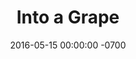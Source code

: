 ---
layout: videos
title:  "Into a Grape"
date:   2016-05-15 00:00:00 -0700
categories: videos
image: /img/optimized/into-a-grape-resize.jpg
image_thumb: /img/thumbs/JPEG/into-a-grape-resize.jpg
youtube:
vimeo: 20978821
---